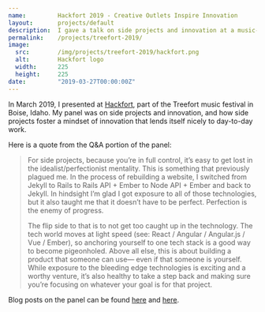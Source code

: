 ```yaml
---
name:         Hackfort 2019 - Creative Outlets Inspire Innovation
layout:       projects/default
description:  I gave a talk on side projects and innovation at a music-meets-tech festival in Boise.
permalink:    /projects/treefort-2019/
image:
  src:        /img/projects/treefort-2019/hackfort.png
  alt:        Hackfort logo
  width:      225
  height:     225
date:         "2019-03-27T00:00:00Z"
---
```


In March 2019, I presented at [Hackfort](https://www.treefortmusicfest.com/fort/hackfort/), part of the Treefort music festival in Boise, Idaho. My panel was on side projects and innovation, and how side projects foster a mindset of innovation that lends itself nicely to day-to-day work.

Here is a quote from the Q&A portion of the panel:
> For side projects, because you’re in full control, it’s easy to get lost in the idealist/perfectionist mentality. This is something that previously plagued me. In the process of rebuilding a website, I switched from Jekyll to Rails to Rails API + Ember to Node API + Ember and back to Jekyll. In hindsight I’m glad I got exposure to all of those technologies, but it also taught me that it doesn’t have to be perfect. Perfection is the enemy of progress.
>
> The flip side to that is to not get too caught up in the technology. The tech world moves at light speed (see: React / Angular / Angular.js / Vue / Ember), so anchoring yourself to one tech stack is a good way to become pigeonholed. Above all else, this is about building a product that someone can use&mdash; even if that someone is yourself. While exposure to the bleeding edge technologies is exciting and a worthy venture, it’s also healthy to take a step back and making sure you’re focusing on whatever your goal is for that project.

Blog posts on the panel can be found [here](https://blog.jelli.com/hackfort-2019-side-projects-creative-outlets-inspire-innovation) and [here](https://www.jelli.com/launchpad/engineering-qa-managing-side-projects-and-finding-inspiration/).
